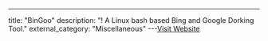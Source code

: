 ---
title: "BinGoo"
description: "! A Linux bash based Bing and Google Dorking Tool."
external_category: "Miscellaneous"
---[Visit Website](https://github.com/Hood3dRob1n/BinGoo)

